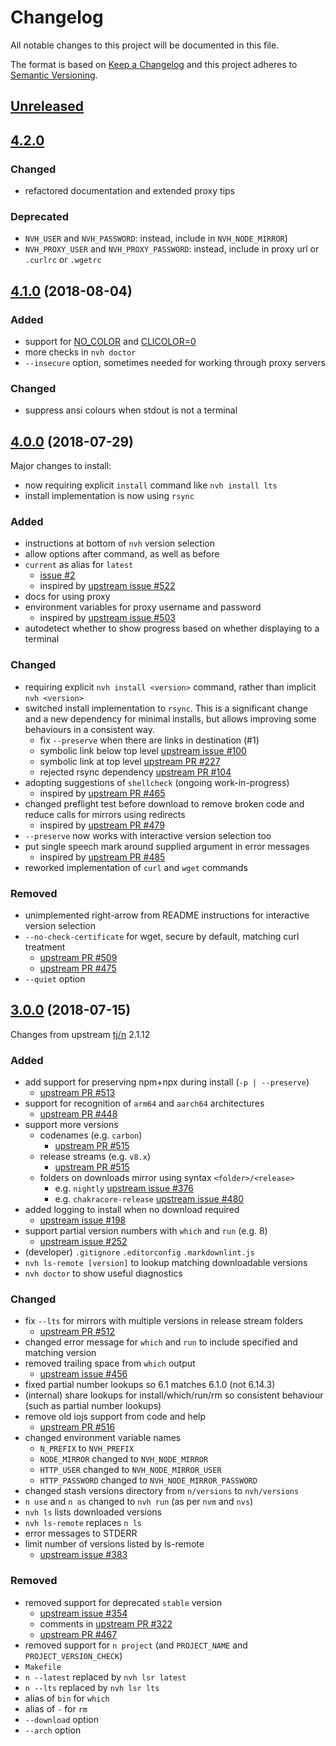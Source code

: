# Changelog

All notable changes to this project will be documented in this file.

The format is based on [Keep a Changelog](http://keepachangelog.com/en/1.0.0/)
and this project adheres to [Semantic Versioning](http://semver.org/spec/v2.0.0.html).

<!-- markdownlint-disable MD024 -->

## [Unreleased]

## [4.2.0]

### Changed

- refactored documentation and extended proxy tips

### Deprecated

- `NVH_USER` and `NVH_PASSWORD`: instead, include in `NVH_NODE_MIRROR`)
- `NVH_PROXY_USER` and `NVH_PROXY_PASSWORD`: instead, include in proxy url or `.curlrc` or `.wgetrc`

## [4.1.0] (2018-08-04)

### Added

- support for [NO_COLOR](http://no-color.org) and [CLICOLOR=0](https://bixense.com/clicolors)
- more checks in `nvh doctor`
- `--insecure` option, sometimes needed for working through proxy servers

### Changed

- suppress ansi colours when stdout is not a terminal

## [4.0.0] (2018-07-29)

Major changes to install:

- now requiring explicit `install` command like `nvh install lts`
- install implementation is now using `rsync`

### Added

- instructions at bottom of `nvh` version selection
- allow options after command, as well as before
- `current` as alias for `latest`
    - [issue #2](https://github.com/JohnRGee/nvh/issues/2)
    - inspired by [upstream issue #522](https://github.com/tj/n/issues/522)
- docs for using proxy
- environment variables for proxy username and password
    - inspired by [upstream issue #503](https://github.com/tj/n/pull/503)
- autodetect whether to show progress based on whether displaying to a terminal

### Changed

- requiring explicit `nvh install <version>` command, rather than implicit `nvh <version>`
- switched install implementation to `rsync`. This is a significant change and a new dependency for minimal installs, but allows improving some behaviours in a consistent way.
    - fix `--preserve` when there are links in destination (#1)
    - symbolic link below top level [upstream issue #100](https://github.com/tj/n/issues/100)
    - symbolic link at top level [upstream PR #227](https://github.com/tj/n/pull/227)
    - rejected rsync dependency [upstream PR #104](https://github.com/tj/n/pull/104)
- adopting suggestions of `shellcheck` (ongoing work-in-progress)
    - inspired by [upstream PR #465](https://github.com/tj/n/pull/465)
- changed preflight test before download to remove broken code and reduce calls for mirrors using redirects
    - inspired by [upstream PR #479](https://github.com/tj/n/pull/479)
- `--preserve` now works with interactive version selection too
- put single speech mark around supplied argument in error messages
    - inspired by [upstream PR #485](https://github.com/tj/n/pull/485)
- reworked implementation of `curl` and `wget` commands

### Removed

- unimplemented right-arrow from README instructions for interactive version selection
- `--no-check-certificate` for wget, secure by default, matching curl treatment
    - [upstream PR #509](https://github.com/tj/n/pull/509)
    - [upstream PR #475](https://github.com/tj/n/pull/475)
- `--quiet` option

## [3.0.0] (2018-07-15)

Changes from upstream [tj/n](https://github.com/tj/n) 2.1.12

### Added

- add support for preserving npm+npx during install (`-p | --preserve`)
    - [upstream PR #513](https://github.com/tj/n/pull/513)
- support for recognition of `arm64` and `aarch64` architectures
    - [upstream PR #448](https://github.com/tj/n/pull/448)
- support more versions
    - codenames (e.g. `carbon`)
        - [upstream PR #515](https://github.com/tj/n/pull/515)
    - release streams (e.g. `v8.x`)
        - [upstream PR #515](https://github.com/tj/n/pull/515)
    - folders on downloads mirror using syntax `<folder>/<release>`
        - e.g. `nightly` [upstream issue #376](https://github.com/tj/n/issues/376)
        - e.g. `chakracore-release` [upstream issue #480](https://github.com/tj/n/issues/480)
- added logging to install when no download required
    - [upstream issue #198](https://github.com/tj/n/issues/198)
- support partial version numbers with `which` and `run` (e.g. 8)
    - [upstream issue #252](https://github.com/tj/n/issues/252)
- (developer) `.gitignore` `.editorconfig` `.markdownlint.js`
- `nvh ls-remote [version]` to lookup matching downloadable versions
- `nvh doctor` to show useful diagnostics

### Changed

- fix `--lts` for mirrors with multiple versions in release stream folders
    - [upstream PR #512](https://github.com/tj/n/pull/512)
- changed error message for `which` and `run` to include specified and matching version
- removed trailing space from `which` output
    - [upstream issue #456](https://github.com/tj/n/issues/456)
- fixed partial number lookups so 6.1 matches 6.1.0 (not 6.14.3)
- (internal) share lookups for install/which/run/rm so consistent behaviour (such as partial number lookups)
- remove old iojs support from code and help
    - [upstream PR #516](https://github.com/tj/n/pull/516)
- changed environment variable names
    - `N_PREFIX` to `NVH_PREFIX`
    - `NODE_MIRROR` changed to `NVH_NODE_MIRROR`
    - `HTTP_USER` changed to `NVH_NODE_MIRROR_USER`
    - `HTTP_PASSWORD` changed to `NVH_NODE_MIRROR_PASSWORD`
- changed stash versions directory from `n/versions` to `nvh/versions`
- `n use` and `n as` changed to `nvh run` (as per `nvm` and `nvs`)
- `nvh ls` lists downloaded versions
- `nvh ls-remote` replaces `n ls`
- error messages to STDERR
- limit number of versions listed by ls-remote
    - [upstream issue #383](https://github.com/tj/n/issues/383)

### Removed

- removed support for deprecated `stable` version
    - [upstream issue #354](https://github.com/tj/n/issues/354)
    - comments in [upstream PR #322](https://github.com/tj/n/pull/322)
    - [upstream PR #467](https://github.com/tj/n/pull/467)
- removed support for `n project` (and `PROJECT_NAME` and `PROJECT_VERSION_CHECK`)
- `Makefile`
- `n --latest` replaced by `nvh lsr latest`
- `n --lts` replaced by `nvh lsr lts`
- alias of `bin` for `which`
- alias of `-` for `rm`
- `--download` option
- `--arch` option

[Unreleased]: https://github.com/JohnRGee/nvh/compare/master...develop
[4.2.0]: https://github.com/JohnRGee/nvh/compare/v4.1.0...JohnRGee:v4.2.0
[4.1.0]: https://github.com/JohnRGee/nvh/compare/v4.0.0...JohnRGee:v4.1.0
[4.0.0]: https://github.com/JohnRGee/nvh/compare/v3.0.0...JohnRGee:v4.0.0
[3.0.0]: https://github.com/tj/n/compare/8ad6cd3bc76fc674f7faf3d8cf2f4d6e7d1849c3...JohnRGee:v3.0.0
